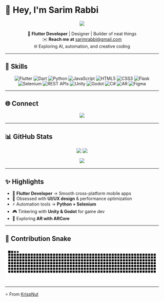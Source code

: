 # 👋 Hey, I'm Sarim Rabbi  

<p align="center">
  <img src="https://readme-typing-svg.herokuapp.com?font=Fira+Code&size=24&duration=3000&pause=1000&color=0891B2&center=true&vCenter=true&width=600&lines=Flutter+Developer;UI%2FUX+Enthusiast;Automation+%26+AI+Explorer;Always+Learning+%26+Building" />
</p>

<p align="center">
  🎯 <b>Flutter Developer</b> | Designer | Builder of neat things <br>
  ✉️ <b>Reach me at</b> <a href="mailto:sarimrabbi@gmail.com">sarimrabbi@gmail.com</a> <br>
  🌐 Exploring AI, automation, and creative coding
</p>

---

## 🚀 Skills  

<p align="center">
  <img src="https://uxwing.com/wp-content/themes/uxwing/download/brands-and-social-media/flutter-icon.png" width="40" alt="Flutter" />
  <img src="https://upload.wikimedia.org/wikipedia/commons/7/7e/Dart-logo.png" width="40" alt="Dart" />
  <img src="https://raw.githubusercontent.com/danielcranney/readme-generator/main/public/icons/skills/python-colored.svg" width="40" alt="Python" />
  <img src="https://raw.githubusercontent.com/danielcranney/readme-generator/main/public/icons/skills/javascript-colored.svg" width="40" alt="JavaScript" />
  <img src="https://raw.githubusercontent.com/danielcranney/readme-generator/main/public/icons/skills/html5-colored.svg" width="40" alt="HTML5" />
  <img src="https://raw.githubusercontent.com/danielcranney/readme-generator/main/public/icons/skills/css3-colored.svg" width="40" alt="CSS3" />
  <img src="https://encrypted-tbn0.gstatic.com/images?q=tbn:ANd9GcRq7P4cv69ylshq5o6PJpQjnrl1bdLikMKbqw&s" height="40" alt="Flask" />
  <img src="https://avatars.githubusercontent.com/u/983927?s=200&v=4" width="40" alt="Selenium" />
  <img src="https://uxwing.com/wp-content/themes/uxwing/download/web-app-development/rest-api-icon.png" width="40" alt="REST APIs" />
  <img src="https://cdn.freebiesupply.com/logos/large/2x/unity-69-logo-black-and-white.png" width="40" alt="Unity" />
  <img src="https://godotengine.org/favicon.ico" width="40" alt="Godot" />
  <img src="https://encrypted-tbn0.gstatic.com/images?q=tbn:ANd9GcSIjBZoAti5YN9cO63q2fZT5vih-JO60vRw2A&s" width="40" alt="C#" />
  <img src="https://cdn.worldvectorlogo.com/logos/google-arcore.svg" width="40" alt="AR" />
  <img src="https://static.vecteezy.com/system/resources/previews/065/386/871/non_2x/figma-logo-icon-figma-app-editable-transparent-background-premium-social-media-design-for-digital-download-free-png.png" width="40" alt="Figma" />
</p>  

---

## 🌐 Connect  

<p align="center">
  <a href="https://www.linkedin.com/in/sarim-rabbi-540277159" target="_blank">
    <img src="https://img.shields.io/badge/LinkedIn-0A66C2?style=for-the-badge&logo=linkedin&logoColor=white" />
  </a>
</p>  

---

## 📊 GitHub Stats  

<p align="center">
  <img src="https://github-readme-stats.vercel.app/api?username=KrispNut&show_icons=true&title_color=ffffff&text_color=ffffff&icon_color=0891b2&bg_color=0d1117&hide_border=true&count_private=true" height="160" />
  <img src="https://github-readme-stats.vercel.app/api/top-langs/?username=KrispNut&langs_count=8&layout=compact&title_color=ffffff&text_color=ffffff&icon_color=0891b2&bg_color=0d1117&hide_border=true" height="160" />
</p>  

<p align="center">
  <img src="https://github-readme-streak-stats.herokuapp.com/?user=KrispNut&theme=radical&hide_border=true" height="160" />
</p>  

---

## ✨ Highlights  

- 📱 <b>Flutter Developer</b> → Smooth cross-platform mobile apps  
- 🎨 Obsessed with <b>UI/UX design</b> & performance optimization  
- ⚡ Automation tools → <b>Python + Selenium</b>  
- 🎮 Tinkering with <b>Unity & Godot</b> for game dev  
- 🌌 Exploring <b>AR with ARCore</b>  

---

## 🐍 Contribution Snake  

<p align="center">
  <picture>
    <source media="(prefers-color-scheme: dark)" srcset="https://raw.githubusercontent.com/KrispNut/KrispNut/output/github-contribution-snake-dark.svg" />
    <source media="(prefers-color-scheme: light)" srcset="https://raw.githubusercontent.com/KrispNut/KrispNut/output/github-contribution-snake-light.svg" />
    <img alt="github contribution snake animation" src="https://raw.githubusercontent.com/KrispNut/KrispNut/output/github-contribution-snake-light.svg" />
  </picture>
</p>


---

⭐️ From [KrispNut](https://github.com/KrispNut)  
